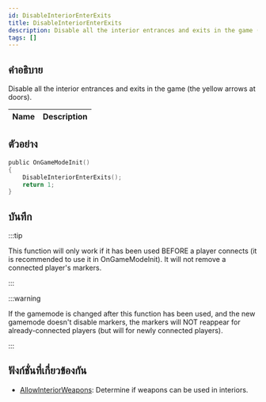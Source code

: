 ```yaml
---
id: DisableInteriorEnterExits
title: DisableInteriorEnterExits
description: Disable all the interior entrances and exits in the game (the yellow arrows at doors).
tags: []
---
```


## คำอธิบาย

Disable all the interior entrances and exits in the game (the yellow arrows at doors).

| Name | Description |
| ---- | ----------- |


## ตัวอย่าง

```c
public OnGameModeInit()
{
    DisableInteriorEnterExits();
    return 1;
}
```

## บันทึก

:::tip

This function will only work if it has been used BEFORE a player connects (it is recommended to use it in OnGameModeInit). It will not remove a connected player's markers.

:::

:::warning

If the gamemode is changed after this function has been used, and the new gamemode doesn't disable markers, the markers will NOT reappear for already-connected players (but will for newly connected players).

:::

## ฟังก์ชั่นที่เกี่ยวข้องกัน

- [AllowInteriorWeapons](../../scripting/functions/AllowInteriorWeapons.md): Determine if weapons can be used in interiors.
